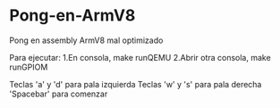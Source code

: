 # Pong-en-ArmV8
Pong en assembly ArmV8 mal optimizado

Para ejecutar:
1.En consola, make runQEMU
2.Abrir otra consola, make runGPIOM

Teclas 'a' y 'd' para pala izquierda
Teclas 'w' y 's' para pala derecha
'Spacebar' para comenzar
